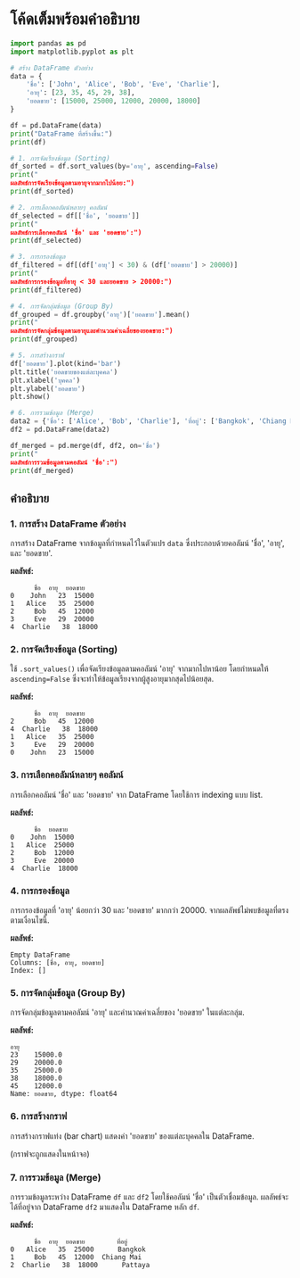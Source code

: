 # โค้ดเต็มพร้อมคำอธิบาย

```python
import pandas as pd
import matplotlib.pyplot as plt

# สร้าง DataFrame ตัวอย่าง
data = {
    'ชื่อ': ['John', 'Alice', 'Bob', 'Eve', 'Charlie'],
    'อายุ': [23, 35, 45, 29, 38],
    'ยอดขาย': [15000, 25000, 12000, 20000, 18000]
}

df = pd.DataFrame(data)
print("DataFrame ที่สร้างขึ้น:")
print(df)

# 1. การจัดเรียงข้อมูล (Sorting)
df_sorted = df.sort_values(by='อายุ', ascending=False)
print("
ผลลัพธ์การจัดเรียงข้อมูลตามอายุจากมากไปน้อย:")
print(df_sorted)

# 2. การเลือกคอลัมน์หลายๆ คอลัมน์
df_selected = df[['ชื่อ', 'ยอดขาย']]
print("
ผลลัพธ์การเลือกคอลัมน์ 'ชื่อ' และ 'ยอดขาย':")
print(df_selected)

# 3. การกรองข้อมูล
df_filtered = df[(df['อายุ'] < 30) & (df['ยอดขาย'] > 20000)]
print("
ผลลัพธ์การกรองข้อมูลที่อายุ < 30 และยอดขาย > 20000:")
print(df_filtered)

# 4. การจัดกลุ่มข้อมูล (Group By)
df_grouped = df.groupby('อายุ')['ยอดขาย'].mean()
print("
ผลลัพธ์การจัดกลุ่มข้อมูลตามอายุและคำนวณค่าเฉลี่ยของยอดขาย:")
print(df_grouped)

# 5. การสร้างกราฟ
df['ยอดขาย'].plot(kind='bar')
plt.title('ยอดขายของแต่ละบุคคล')
plt.xlabel('บุคคล')
plt.ylabel('ยอดขาย')
plt.show()

# 6. การรวมข้อมูล (Merge)
data2 = {'ชื่อ': ['Alice', 'Bob', 'Charlie'], 'ที่อยู่': ['Bangkok', 'Chiang Mai', 'Pattaya']}
df2 = pd.DataFrame(data2)

df_merged = pd.merge(df, df2, on='ชื่อ')
print("
ผลลัพธ์การรวมข้อมูลตามคอลัมน์ 'ชื่อ':")
print(df_merged)
```

## คำอธิบาย

### 1. การสร้าง DataFrame ตัวอย่าง
การสร้าง DataFrame จากข้อมูลที่กำหนดไว้ในตัวแปร `data` ซึ่งประกอบด้วยคอลัมน์ 'ชื่อ', 'อายุ', และ 'ยอดขาย'.

**ผลลัพธ์:**
```
      ชื่อ  อายุ  ยอดขาย
0    John   23  15000
1   Alice   35  25000
2     Bob   45  12000
3     Eve   29  20000
4  Charlie   38  18000
```

### 2. การจัดเรียงข้อมูล (Sorting)
ใช้ `.sort_values()` เพื่อจัดเรียงข้อมูลตามคอลัมน์ 'อายุ' จากมากไปหาน้อย โดยกำหนดให้ `ascending=False` ซึ่งจะทำให้ข้อมูลเรียงจากผู้สูงอายุมากสุดไปน้อยสุด.

**ผลลัพธ์:**
```
      ชื่อ  อายุ  ยอดขาย
2     Bob   45  12000
4  Charlie   38  18000
1   Alice   35  25000
3     Eve   29  20000
0    John   23  15000
```

### 3. การเลือกคอลัมน์หลายๆ คอลัมน์
การเลือกคอลัมน์ 'ชื่อ' และ 'ยอดขาย' จาก DataFrame โดยใช้การ indexing แบบ list.

**ผลลัพธ์:**
```
      ชื่อ  ยอดขาย
0    John  15000
1   Alice  25000
2     Bob  12000
3     Eve  20000
4  Charlie  18000
```

### 4. การกรองข้อมูล
การกรองข้อมูลที่ 'อายุ' น้อยกว่า 30 และ 'ยอดขาย' มากกว่า 20000. จากผลลัพธ์ไม่พบข้อมูลที่ตรงตามเงื่อนไขนี้.

**ผลลัพธ์:**
```
Empty DataFrame
Columns: [ชื่อ, อายุ, ยอดขาย]
Index: []
```

### 5. การจัดกลุ่มข้อมูล (Group By)
การจัดกลุ่มข้อมูลตามคอลัมน์ 'อายุ' และคำนวณค่าเฉลี่ยของ 'ยอดขาย' ในแต่ละกลุ่ม.

**ผลลัพธ์:**
```
อายุ
23    15000.0
29    20000.0
35    25000.0
38    18000.0
45    12000.0
Name: ยอดขาย, dtype: float64
```

### 6. การสร้างกราฟ
การสร้างกราฟแท่ง (bar chart) แสดงค่า 'ยอดขาย' ของแต่ละบุคคลใน DataFrame.

(กราฟจะถูกแสดงในหน้าจอ)

### 7. การรวมข้อมูล (Merge)
การรวมข้อมูลระหว่าง DataFrame `df` และ `df2` โดยใช้คอลัมน์ 'ชื่อ' เป็นตัวเชื่อมข้อมูล. ผลลัพธ์จะได้ที่อยู่จาก DataFrame `df2` มาแสดงใน DataFrame หลัก `df`.

**ผลลัพธ์:**
```
      ชื่อ  อายุ  ยอดขาย        ที่อยู่
0   Alice   35  25000      Bangkok
1     Bob   45  12000  Chiang Mai
2  Charlie   38  18000      Pattaya
```
